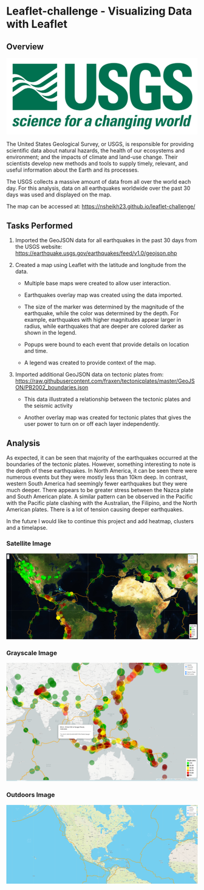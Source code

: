# Leaflet-challenge - Visualizing Data with Leaflet

## Overview

![1-Logo](Images/1-Logo.png)

The United States Geological Survey, or USGS, is responsible for providing scientific data about natural hazards, the health of our ecosystems and environment; and the impacts of climate and land-use change. Their scientists develop new methods and tools to supply timely, relevant, and useful information about the Earth and its processes.

The USGS collects a massive amount of data from all over the world each day. For this analysis, data on all earthquakes worldwide over the past 30 days was used and displayed on the map.

The map can be accessed at: https://nsheikh23.github.io/leaflet-challenge/

## Tasks Performed

1. Imported the GeoJSON data for all earthquakes in the past 30 days from the USGS website: 
https://earthquake.usgs.gov/earthquakes/feed/v1.0/geojson.php

2. Created a map using Leaflet with the latitude and longitude from the data.

   * Multiple base maps were created to allow user interaction.

   * Earthquakes overlay map was created using the data imported.
   
   * The size of the marker was determined by the magnitude of the earthquake, while the color was determined by the depth. For example, earthquakes with higher magnitudes appear larger in radius, while earthquakes that are deeper are colored darker as shown in the legend.

   * Popups were bound to each event that provide details on location and time.

   * A legend was created to provide context of the map.

3. Imported additional GeoJSON data on tectonic plates from:
https://raw.githubusercontent.com/fraxen/tectonicplates/master/GeoJSON/PB2002_boundaries.json

   * This data illustrated a relationship between the tectonic plates and the seismic activity

   * Another overlay map was created for tectonic plates that gives the user power to turn on or off each layer independently.

## Analysis
As expected, it can be seen that majority of the earthquakes occurred at the boundaries of the tectonic plates. However, something interesting to note is the depth of these earthquakes. In North America, it can be seen there were numerous events but they were mostly less than 10km deep. In contrast, western South America had seemingly fewer earthquakes but they were much deeper. There appears to be greater stress between the Nazca plate and South American plate. A similar pattern can be observed in the Pacific with the Pacific plate clashing with the Australian, the Filipino, and the North American plates. There is a lot of tension causing deeper earthquakes.

In the future I would like to continue this project and add heatmap, clusters and a timelapse. 

### Satellite Image
![Satellite Image](Images/Satellite.PNG)

### Grayscale Image
![Grayscale Image](Images/GrayscalePopup.PNG)

### Outdoors Image
![Outdoors Image](Images/OutdoorsTectonic.PNG)


